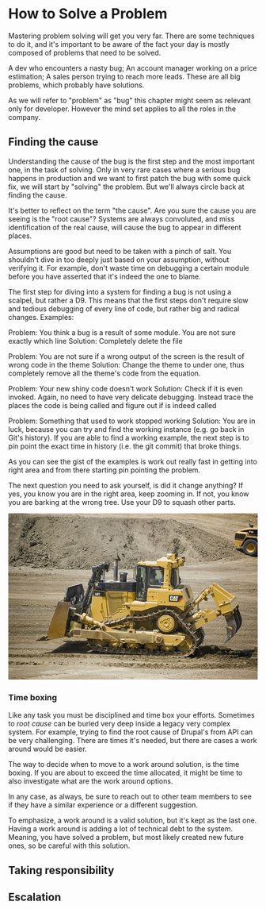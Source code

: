 # How to Solve a Problem

Mastering problem solving will get you very far. There are some techniques to do it, and it's important
to be aware of the fact your day is mostly composed of problems that need to be solved.

A dev who encounters a nasty bug; An account manager working on a price estimation; A sales person trying to reach more leads. These are all big problems, which probably have solutions.

As we will refer to "problem" as "bug" this chapter might seem as relevant only for developer. However the mind set applies to all the roles in the company.

## Finding the cause

Understanding the cause of the bug is the first step and the most important one, in the task of solving. Only in very rare cases where a serious bug happens in production and we want to first patch the bug with some quick fix, we will start by "solving" the problem. But we'll always circle back at finding the cause.

It's better to reflect on the term "the cause". Are you sure the cause you are seeing is the "root cause"?
Systems are always convoluted, and miss identification of the real cause, will cause the bug to appear in different places.

Assumptions are good but need to be taken with a pinch of salt. You shouldn't dive in too deeply just based on your assumption, without verifying it. For example, don't waste time on debugging a certain module before you have asserted that it's indeed the one to blame.

The first step for diving into a system for finding a bug is not using a scalpel, but rather a D9. This means that the first steps don't require slow and tedious debugging of every line of code, but rather big and radical changes. Examples:

Problem: You think a bug is a result of some module. You are not sure exactly which line
Solution: Completely delete the file

Problem: You are not sure if a wrong output of the screen is the result of wrong code in the theme
Solution: Change the theme to under one, thus completely remove all the theme's code from the equation.

Problem: Your new shiny code doesn't work
Solution: Check if it is even invoked. Again, no need to have very delicate debugging. Instead trace the places the code is being called and figure out if is indeed called

Problem: Something that used to work stopped working
Solution: You are in luck, because you can try and find the working instance (e.g. go back in Git's history). If you are able to find a working example, the next step is to pin point the exact time in history (i.e. the git commit) that broke things.

As you can see the gist of the examples is work out really fast in getting into right area and from there starting pin pointing the problem.

The next question you need to ask yourself, is did it change anything?
If yes, you know you are in the right area, keep zooming in.
If not, you know you are barking at the wrong tree. Use your D9 to squash other parts.

![Caterpillar D9](images/solving_problem/image1.jpg)

### Time boxing

Like any task you must be disciplined and time box your efforts. Sometimes to _root cause_ can be buried
very deep inside a legacy very complex system. For example, trying to find the root cause of Drupal's from API
can be very challenging. There are times it's needed, but there are cases a work around would be easier.

The way to decide when to move to a work around solution, is the time boxing. If you are about to exceed the time allocated, it might be time to also investigate what are the work around options.

In any case, as always, be sure to reach out to other team members to see if they have a similar experience or a different suggestion.

To emphasize, a work around is a valid solution, but it's kept as the last one. Having a work around is adding a lot of technical debt to the system. Meaning, you have solved a problem, but most likely created new future ones, so be careful with this solution.

## Taking responsibility

## Escalation
